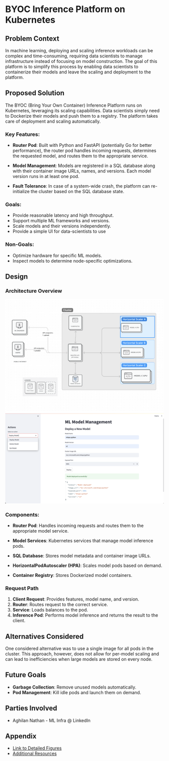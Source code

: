 # BYOC Inference Platform on Kubernetes

## Problem Context

In machine learning, deploying and scaling inference workloads can be complex and time-consuming, requiring data scientists to manage infrastructure instead of focusing on model construction. The goal of this platform is to simplify this process by enabling data scientists to containerize their models and leave the scaling and deployment to the platform.

## Proposed Solution

The BYOC (Bring Your Own Container) Inference Platform runs on Kubernetes, leveraging its scaling capabilities. Data scientists simply need to Dockerize their models and push them to a registry. The platform takes care of deployment and scaling automatically.

### Key Features:

- **Router Pod**: Built with Python and FastAPI (potentially Go for better performance), the router pod handles incoming requests, determines the requested model, and routes them to the appropriate service.
  
- **Model Management**: Models are registered in a SQL database along with their container image URLs, names, and versions. Each model version runs in at least one pod.

- **Fault Tolerance**: In case of a system-wide crash, the platform can re-initialize the cluster based on the SQL database state.

### Goals:

- Provide reasonable latency and high throughput.
- Support multiple ML frameworks and versions.
- Scale models and their versions independently.
- Provide a simple UI for data-scientists to use

### Non-Goals:

- Optimize hardware for specific ML models.
- Inspect models to determine node-specific optimizations.

## Design

### Architecture Overview

![Architecture Diagram](architecture_diagram.png)
![UI](ui.png)

### Components:

- **Router Pod**: Handles incoming requests and routes them to the appropriate model service.
  
- **Model Services**: Kubernetes services that manage model inference pods.
  
- **SQL Database**: Stores model metadata and container image URLs.
  
- **HorizontalPodAutoscaler (HPA)**: Scales model pods based on demand.
  
- **Container Registry**: Stores Dockerized model containers.

### Request Path

1. **Client Request**: Provides features, model name, and version.
2. **Router**: Routes request to the correct service.
3. **Service**: Loads balances to the pod.
4. **Inference Pod**: Performs model inference and returns the result to the client.

## Alternatives Considered

One considered alternative was to use a single image for all pods in the cluster. This approach, however, does not allow for per-model scaling and can lead to inefficiencies when large models are stored on every node.

## Future Goals

- **Garbage Collection**: Remove unused models automatically.
- **Pod Management**: Kill idle pods and launch them on demand.

## Parties Involved

- Aghilan Nathan - ML Infra @ LinkedIn

## Appendix

- [Link to Detailed Figures](#)
- [Additional Resources](#)
